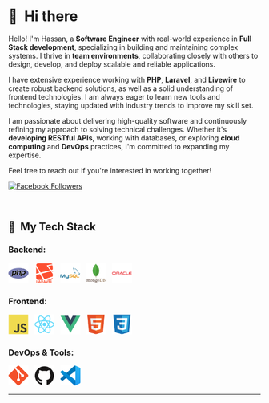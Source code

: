 # 👋 &nbsp;Hi there

Hello! I'm Hassan, a **Software Engineer** with real-world experience in **Full Stack development**, specializing in building and maintaining complex systems. I thrive in **team environments**, collaborating closely with others to design, develop, and deploy scalable and reliable applications.

I have extensive experience working with **PHP**, **Laravel**, and **Livewire** to create robust backend solutions, as well as a solid understanding of frontend technologies. I am always eager to learn new tools and technologies, staying updated with industry trends to improve my skill set.

I am passionate about delivering high-quality software and continuously refining my approach to solving technical challenges. Whether it's **developing RESTful APIs**, working with databases, or exploring **cloud computing** and **DevOps** practices, I'm committed to expanding my expertise.

Feel free to reach out if you're interested in working together!

[![Facebook Followers](https://img.shields.io/badge/Follow%20me%20on-Facebook-3B5998?logo=facebook&style=for-the-badge)](https://www.facebook.com/WinDos1000)

&nbsp;

## 🧰 &nbsp;My Tech Stack

### Backend:
<p align="left">
  <img src="https://raw.githubusercontent.com/devicons/devicon/master/icons/php/php-original.svg" alt="PHP" width="40" height="40"/> &nbsp;
  <img src="https://raw.githubusercontent.com/devicons/devicon/master/icons/laravel/laravel-plain-wordmark.svg" alt="Laravel" width="40" height="40"/> &nbsp;
  <img src="https://raw.githubusercontent.com/devicons/devicon/master/icons/mysql/mysql-original-wordmark.svg" alt="MySQL" width="40" height="40"/> &nbsp;
  <img src="https://raw.githubusercontent.com/devicons/devicon/master/icons/mongodb/mongodb-original-wordmark.svg" alt="MongoDB" width="40" height="40"/> &nbsp;
  <img src="https://raw.githubusercontent.com/devicons/devicon/master/icons/oracle/oracle-original.svg" alt="Oracle" width="40" height="40"/> &nbsp;
</p>

### Frontend:
<p align="left">
  <img src="https://raw.githubusercontent.com/devicons/devicon/master/icons/javascript/javascript-original.svg" alt="JavaScript" width="40" height="40"/> &nbsp;
  <img src="https://raw.githubusercontent.com/devicons/devicon/master/icons/react/react-original.svg" alt="ReactJS" width="40" height="40"/> &nbsp;
  <img src="https://raw.githubusercontent.com/devicons/devicon/master/icons/vuejs/vuejs-original.svg" alt="VueJS" width="40" height="40"/> &nbsp;
  <img src="https://raw.githubusercontent.com/devicons/devicon/master/icons/html5/html5-original.svg" alt="HTML5" width="40" height="40"/> &nbsp;
  <img src="https://raw.githubusercontent.com/devicons/devicon/master/icons/css3/css3-original.svg" alt="CSS3" width="40" height="40"/> &nbsp;
</p>

### DevOps & Tools:
<p align="left">
  <img src="https://raw.githubusercontent.com/devicons/devicon/master/icons/git/git-original.svg" alt="Git" width="40" height="40"/> &nbsp;
  <img src="https://raw.githubusercontent.com/devicons/devicon/master/icons/github/github-original.svg" alt="GitHub" width="40" height="40"/> &nbsp;
  <img src="https://raw.githubusercontent.com/devicons/devicon/master/icons/vscode/vscode-original.svg" alt="VSCode" width="40" height="40"/> &nbsp;
</p>

---

